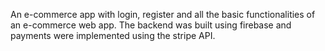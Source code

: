 An e-commerce app with login, register and all the basic functionalities of an e-commerce web app. The backend was built using firebase and payments were implemented using the stripe API.